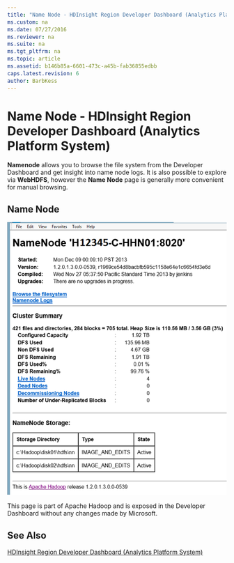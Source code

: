 ```yaml
---
title: "Name Node - HDInsight Region Developer Dashboard (Analytics Platform System)"
ms.custom: na
ms.date: 07/27/2016
ms.reviewer: na
ms.suite: na
ms.tgt_pltfrm: na
ms.topic: article
ms.assetid: b146b85a-6601-473c-a45b-fab36855edbb
caps.latest.revision: 6
author: BarbKess
---
```

# Name Node - HDInsight Region Developer Dashboard (Analytics Platform System)
**Namenode** allows you to browse the file system from the Developer Dashboard and get insight into name node logs. It is also possible to explore via **WebHDFS**, however the **Name Node** page is generally more convenient for manual browsing.  
  
## Name Node  
![APS Developer Dashboard NameNode](../../mpp/hdinsight/media/APS_HDI_DevDashboard_NameNode.png "APS_HDI_DevDashboard_NameNode")  
  
This page is part of Apache Hadoop and is exposed in the Developer Dashboard without any changes made by Microsoft.  
  
## See Also  
[HDInsight Region Developer Dashboard &#40;Analytics Platform System&#41;](../../mpp/hdinsight/hdinsight-region-developer-dashboard-analytics-platform-system.md)  
  
